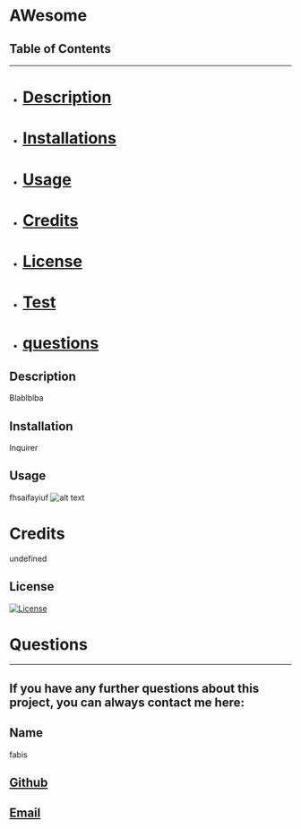 
  
  # AWesome

  ## Table of Contents
  _________________________________

  - # [Description](#Description)
  - # [Installations](#Installations)
  - # [Usage](#Usage)
  - # [Credits](#Credits)
  - # [License](#License)
  - # [Test](#Test)
  - # [questions](#Questions)
 

  ## Description
   Blablblba

  ## Installation
  Inquirer

  ## Usage
  fhsaifayiuf 
  ![alt text](assets/images/screenshot.png)

  # Credits
  undefined

  ## License
  [![License](https://img.shields.io/badge/License--blue.svg)](https://opensource.org/licenses/)
  

  # Questions
  _________________________________

  ## If you have any further questions about this project, you can always contact me here:

  ## Name
  fabis

  ## [Github](https://github.com/faba@gmail)
  

  ## [Email](fabafifafi)

